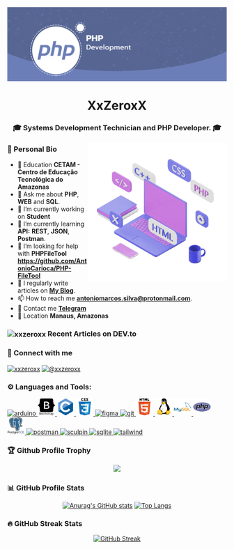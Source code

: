 <img align="center" src="src/banner.png" />

<p align="center">
	<h1 align="center">XxZeroxX</h1>
	<h3 align="center">🎓 Systems Development Technician and PHP Developer. 🎓</h3>
</p>

<img width="320" align="right" src="src/teste.gif"/>

### 🪪 Personal Bio

- 🏫 Education **CETAM - Centro de Educação Tecnológica do Amazonas**
- 💬 Ask me about **PHP**, **WEB** and **SQL**.
- 🔭 I’m currently working on **Student**
- 🌱 I’m currently learning **API:** **REST**, **JSON**, **Postman**.
- 🤝 I’m looking for help with **PHPFileTool** **https://github.com/AntonioCarioca/PHP-FileTool**
- 📝 I regularly write articles on **[My Blog](https://antoniosilva.hashnode.dev/)**.
- 📫 How to reach me **antoniomarcos.silva@protonmail.com**.
- 📱 Contact me **[Telegram](https://t.me/XxZerooxX)**
- 📌 Location **Manaus, Amazonas**

### <img align="center" src="https://raw.githubusercontent.com/rahuldkjain/github-profile-readme-generator/master/src/images/icons/Social/devto.svg" alt="xxzeroxx" height="30" width="40" /> Recent Articles on DEV.to

<!-- BLOG-POST-LIST:START -->
<!-- BLOG-POST-LIST:END -->

### 🔗 Connect with me
<a href="https://dev.to/xxzeroxx" target="blank"><img align="center" src="https://raw.githubusercontent.com/rahuldkjain/github-profile-readme-generator/master/src/images/icons/Social/devto.svg" alt="xxzeroxx" height="30" width="40" /></a>
<a href="https://hashnode.com/@xxzeroxx" target="blank"><img align="center" src="https://raw.githubusercontent.com/rahuldkjain/github-profile-readme-generator/master/src/images/icons/Social/hashnode.svg" alt="@xxzeroxx" height="30" width="40" /></a>

### ⚙️ Languages and Tools:
<p align="left"> <a href="https://www.arduino.cc/" target="_blank" rel="noreferrer"> <img src="https://cdn.worldvectorlogo.com/logos/arduino-1.svg" alt="arduino" width="40" height="40"/> </a> <a href="https://getbootstrap.com" target="_blank" rel="noreferrer"> <img src="https://raw.githubusercontent.com/devicons/devicon/master/icons/bootstrap/bootstrap-plain-wordmark.svg" alt="bootstrap" width="40" height="40"/> </a> <a href="https://www.cprogramming.com/" target="_blank" rel="noreferrer"> <img src="https://raw.githubusercontent.com/devicons/devicon/master/icons/c/c-original.svg" alt="c" width="40" height="40"/> </a> <a href="https://www.w3schools.com/css/" target="_blank" rel="noreferrer"> <img src="https://raw.githubusercontent.com/devicons/devicon/master/icons/css3/css3-original-wordmark.svg" alt="css3" width="40" height="40"/> </a> <a href="https://www.figma.com/" target="_blank" rel="noreferrer"> <img src="https://www.vectorlogo.zone/logos/figma/figma-icon.svg" alt="figma" width="40" height="40"/> </a> <a href="https://git-scm.com/" target="_blank" rel="noreferrer"> <img src="https://www.vectorlogo.zone/logos/git-scm/git-scm-icon.svg" alt="git" width="40" height="40"/> </a> <a href="https://www.w3.org/html/" target="_blank" rel="noreferrer"> <img src="https://raw.githubusercontent.com/devicons/devicon/master/icons/html5/html5-original-wordmark.svg" alt="html5" width="40" height="40"/> </a> <a href="https://www.linux.org/" target="_blank" rel="noreferrer"> <img src="https://raw.githubusercontent.com/devicons/devicon/master/icons/linux/linux-original.svg" alt="linux" width="40" height="40"/> </a> <a href="https://www.mysql.com/" target="_blank" rel="noreferrer"> <img src="https://raw.githubusercontent.com/devicons/devicon/master/icons/mysql/mysql-original-wordmark.svg" alt="mysql" width="40" height="40"/> </a> <a href="https://www.php.net" target="_blank" rel="noreferrer"> <img src="https://raw.githubusercontent.com/devicons/devicon/master/icons/php/php-original.svg" alt="php" width="40" height="40"/> </a> <a href="https://www.postgresql.org" target="_blank" rel="noreferrer"> <img src="https://raw.githubusercontent.com/devicons/devicon/master/icons/postgresql/postgresql-original-wordmark.svg" alt="postgresql" width="40" height="40"/> </a> <a href="https://postman.com" target="_blank" rel="noreferrer"> <img src="https://www.vectorlogo.zone/logos/getpostman/getpostman-icon.svg" alt="postman" width="40" height="40"/> </a> <a href="https://sculpin.io/" target="_blank" rel="noreferrer"> <img src="https://gist.githubusercontent.com/vivek32ta/c7f7bf583c1fb1c58d89301ea40f37fd/raw/1782aef8672484698c0dd407f900c4a329ed5bc4/sculpin.svg" alt="sculpin" width="40" height="40"/> </a> <a href="https://www.sqlite.org/" target="_blank" rel="noreferrer"> <img src="https://www.vectorlogo.zone/logos/sqlite/sqlite-icon.svg" alt="sqlite" width="40" height="40"/> </a> <a href="https://tailwindcss.com/" target="_blank" rel="noreferrer"> <img src="https://www.vectorlogo.zone/logos/tailwindcss/tailwindcss-icon.svg" alt="tailwind" width="40" height="40"/> </a> </p>

### 🏆 Github Profile Trophy

<div align="center">

![](https://github-profile-trophy.vercel.app/?username=AntonioCarioca&margin-w=5&theme=darkhub)

</div>

### 📊 GitHub Profile Stats

<div align="center">

[![Anurag's GitHub stats](https://github-readme-stats.vercel.app/api?username=AntonioCarioca&show_icons=true&theme=tokyonight&hide_border=true)](https://github.com/AntonioCarioca/github-readme-stats)
[![Top Langs](https://github-readme-stats.vercel.app/api/top-langs/?username=AntonioCarioca&layout=donut&theme=tokyonight&hide_border=true)](https://github.com/AntonioCarioca/github-readme-stats)

</div>

### 🔥 GitHub Streak Stats

<div align="center">

[![GitHub Streak](https://streak-stats.demolab.com?user=AntonioCarioca&theme=tokyonight&hide_border=true&exclude_days=Sun)](https://git.io/streak-stats)

</div>

